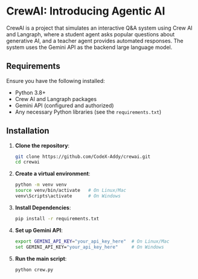 # CrewAI: Introducing Agentic AI

CrewAI is a project that simulates an interactive Q&A system using Crew AI and Langraph, where a student agent asks popular questions about generative AI, and a teacher agent provides automated responses. The system uses the Gemini API as the backend large language model.

## Requirements

Ensure you have the following installed:

- Python 3.8+
- Crew AI and Langraph packages
- Gemini API (configured and authorized)
- Any necessary Python libraries (see the `requirements.txt`)

## Installation

1. **Clone the repository**:
   ```bash
   git clone https://github.com/CodeX-Addy/crewai.git
   cd crewai
   ```

2. **Create a virtual environment**:
   ```bash
   python -m venv venv
   source venv/bin/activate   # On Linux/Mac
   venv\Scripts\activate      # On Windows
   ```
3. **Install Dependencies**:
   ```bash
   pip install -r requirements.txt
   ```

4. **Set up Gemini API**:
   ```bash
   export GEMINI_API_KEY="your_api_key_here"  # On Linux/Mac
   set GEMINI_API_KEY="your_api_key_here"     # On Windows
   ```
5. **Run the main script**:
   ```bash
   python crew.py
   ```

